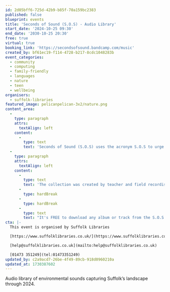 ```yaml
---
id: 2d05bff6-725d-42b9-b85f-70a159bc2383
published: false
blueprint: events
title: 'Seconds of Sound (S.O.S) - Audio Library'
start_date: '2024-10-25 09:30'
end_date: '2030-10-25 20:30'
free: true
virtual: true
booking_link: 'https://secondsofsound.bandcamp.com/music'
created_by: bf61ec19-f114-4728-b217-8cdc1048283b
event_categories:
  - community
  - computing
  - family-friendly
  - languages
  - nature
  - teen
  - wellbeing
organisers:
  - suffolk-libraries
featured_image: pelicanpelican-3x2/nature.png
content_area:
  -
    type: paragraph
    attrs:
      textAlign: left
    content:
      -
        type: text
        text: 'Seconds of Sound (S.O.S) uses the acronym S.O.S to urge people to dedicate moments to listening, and each track has several seconds associated with it, encouraging listeners to reflect on what they spend their seconds doing. The audio collection is freely available to listen to and download by anyone, anywhere, anytime.'
  -
    type: paragraph
    attrs:
      textAlign: left
    content:
      -
        type: text
        text: 'The collection was created by teacher and field recordist Martin Scaiff, as Environmentalist in Residence for Suffolk Libraries. Martin is the founder of HomeSounds, a research-informed project which invites everyone, particularly young people in vulnerable circumstances, to become active environmental listeners for the benefit of their creativity, education, health, and wellbeing.'
      -
        type: hardBreak
      -
        type: hardBreak
      -
        type: text
        text: "It's FREE to download any album or track from the S.O.S audio collection. Just go to the album or track you want to download, select 'buy digital album' or 'buy digital track' and enter £0, followed by 'download to your computer'."
cta: |-
  This event is organised by Suffolk Libraries

  [https://www.suffolklibraries.co.uk/](https://www.suffolklibraries.co.uk/) 

  [help@suffolklibraries.co.uk](mailto:help@suffolklibraries.co.uk)

  [01473 351249](tel:01473351249)
updated_by: c2a9acd7-26be-4f49-89cb-918d0960210a
updated_at: 1730387602
---
```

Audio library of environmental sounds capturing Suffolk’s landscape through 2024.